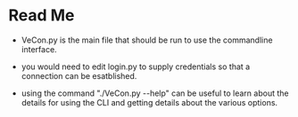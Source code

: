 # Read Me

* VeCon.py is the main file that should be run to use the commandline interface.

* you would need to edit login.py to supply credentials so that a connection can be esatblished.

* using the command "./VeCon.py --help" can be useful to learn about the details for using the CLI and getting details about the various options.

